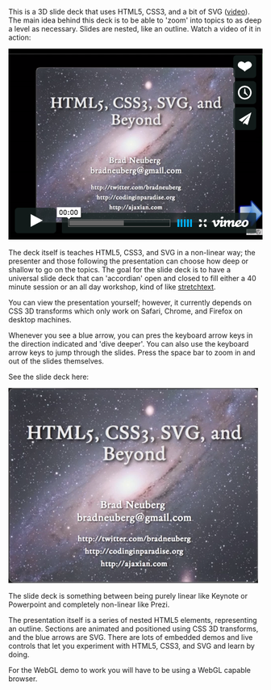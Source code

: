 This is a 3D slide deck that uses HTML5, CSS3, and a bit of SVG ([video](http://vimeo.com/15573974)). The main idea behind this deck is to be able to 'zoom' into topics to as deep a level as necessary. Slides are nested, like an outline. Watch a video of it in action:

[![Watch demo video of presentation](images/html5-3d-slides-vimeo-cover.png)](http://vimeo.com/15573974)

The deck itself is teaches HTML5, CSS3, and SVG in a non-linear way; the presenter and those following the presentation can choose how deep or shallow to go on the topics. The goal for the slide deck is to have a universal slide deck that can 'accordian' open and closed to fill either a 40 minute session or an all day workshop, kind of like [stretchtext](http://codinginparadise.org/ebooks/html/blog/stretchtext.html).

You can view the presentation yourself; however, it currently depends on CSS 3D transforms which only work on Safari, Chrome, and Firefox on desktop machines.

Whenever you see a blue arrow, you can pres the keyboard arrow keys in the direction indicated and 'dive deeper'. You can also use the keyboard arrow keys to jump through the slides. Press the space bar to zoom in and out of the slides themselves.

See the slide deck here:

[![View slide deck](images/html5-3d-slides-start-presentation.png)](http://codinginparadise.org/projects/html5-3d-slides/html5.html)

The slide deck is something between being purely linear like Keynote or Powerpoint and completely non-linear like Prezi.

The presentation itself is a series of nested HTML5
elements, representing an outline. Sections are animated and positioned using CSS 3D transforms, and the blue arrows are SVG. There are lots of embedded demos and live controls that let you experiment with HTML5, CSS3, and SVG and learn by doing.

For the WebGL demo to work you will have to be using a WebGL capable browser.